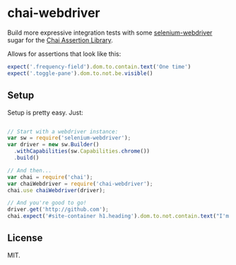chai-webdriver
==============

Build more expressive integration tests with some [selenium-webdriver](https://npmjs.org/package/selenium-webdriver) sugar for the [Chai Assertion Library](http://chaijs.com/).

Allows for assertions that look like this:

```javascript
expect('.frequency-field').dom.to.contain.text('One time')
expect('.toggle-pane').dom.to.not.be.visible()
```

## Setup

Setup is pretty easy. Just:

```javascript

// Start with a webdriver instance:
var sw = require('selenium-webdriver');
var driver = new sw.Builder()
  .withCapabilities(sw.Capabilities.chrome())
  .build()

// And then...
var chai = require('chai');
var chaiWebdriver = require('chai-webdriver');
chai.use chaiWebdriver(driver);

// And you're good to go!
driver.get('http://github.com');
chai.expect('#site-container h1.heading').dom.to.not.contain.text("I'm a kitty!");
```

## License

MIT.
